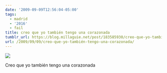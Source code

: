 ```yaml
---
date: '2009-09-09T12:56:04-05:00'
tags:
  - madrid
  - '2016'
  - fail
title: creo que yo también tengo una corazonada
tumblr_url: https://blog.millaguie.net/post/183585930/creo-que-yo-tambi%C3%A9n-tengo-una-corazonada
url: /2009/09/09/creo-que-yo-también-tengo-una-corazonada/
---
```


 ![](/tumblr_files/tumblr_kppadgd1u91qa32dco1_1280.jpg)  

Creo que yo también tengo una corazonada